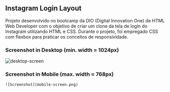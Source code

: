 ## Instagram Login Layout

Projeto desenvolvido no bootcamp da DIO (Digital Innovation One) de HTML Web Developer com o objetivo de criar um clone da tela de login do Instagram utilizando HTML e CSS. Durante o projeto, foi empregado CSS com flexbox para praticar os conceitos de responsividade.

### Screenshot in Desktop (min. width = 1024px)

![desktop-screen](https://user-images.githubusercontent.com/63574213/133013712-3e913dd8-2b27-4866-874e-94d69e9faac5.png)

### Screenshot in Mobile (max. width = 768px)

```git
![Screenshot](mobile-screen.png)
```

